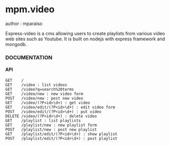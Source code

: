 mpm.video
=========

author : mparaiso

Express-video is a cms allowing users to create playlists from various video web sites such as Youtube. It is built on nodejs with express framework and mongodb.

### DOCUMENTATION

#### API 

	GET    /
	GET    /video : list videos
	GET    /video?q=search%20terms
	GET    /video/new : new video form
	POST   /video/new : post new video
	GET    /video/(?P<id>\d+) : get video
	GET    /video/edit/(?P<id>\d+) : edit video form
	POST   /video/edit/(?P<id>\d+) : put video
	DELETE /video/(?P<id>\d+) : delete video
	GET    /playlist : list playlists
	GET    /playlist/new : new playlist form
	POST   /playlist/new : post new playlist
	GET    /playlist/edit/(?P<id>\d+) : show playlist
	POST   /playlist/edit/(?P<id>\d+) : post playlist

